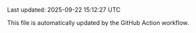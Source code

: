 Last updated: 2025-09-22 15:12:27 UTC

This file is automatically updated by the GitHub Action workflow.
